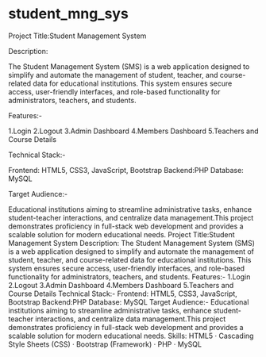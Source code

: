 # student_mng_sys
Project Title:Student Management System

Description:

The Student Management System (SMS) is a web application designed to simplify and automate the management of student, teacher, and course-related data for educational institutions. This system ensures secure access, user-friendly interfaces, and role-based functionality for administrators, teachers, and students.

Features:-

1.Login
2.Logout
3.Admin Dashboard 
4.Members Dashboard 
5.Teachers and Course Details 

Technical Stack:-

Frontend: HTML5, CSS3, JavaScript, Bootstrap 
Backend:PHP
Database: MySQL

Target Audience:-

Educational institutions aiming to streamline administrative tasks, enhance student-teacher interactions, and centralize data management.This project demonstrates proficiency in full-stack web development and provides a scalable solution for modern educational needs.
Project Title:Student Management System Description: The Student Management System (SMS) is a web application designed to simplify and automate the management of student, teacher, and course-related data for educational institutions. This system ensures secure access, user-friendly interfaces, and role-based functionality for administrators, teachers, and students. Features:- 1.Login 2.Logout 3.Admin Dashboard 4.Members Dashboard 5.Teachers and Course Details Technical Stack:- Frontend: HTML5, CSS3, JavaScript, Bootstrap Backend:PHP Database: MySQL Target Audience:- Educational institutions aiming to streamline administrative tasks, enhance student-teacher interactions, and centralize data management.This project demonstrates proficiency in full-stack web development and provides a scalable solution for modern educational needs.
Skills: HTML5 · Cascading Style Sheets (CSS) · Bootstrap (Framework) · PHP · MySQL
